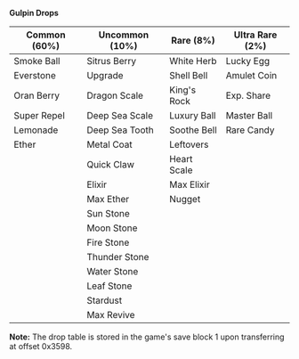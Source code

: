 
**Gulpin Drops**

|**Common** (60%) | **Uncommon** (10%) | **Rare** (8%) | **Ultra Rare** (2%) |
|--|--|--|--|
| Smoke Ball | Sitrus Berry | White Herb | Lucky Egg |
| Everstone | Upgrade | Shell Bell | Amulet Coin |
| Oran Berry | Dragon Scale | King's Rock | Exp. Share |
| Super Repel | Deep Sea Scale | Luxury Ball | Master Ball |
| Lemonade | Deep Sea Tooth | Soothe Bell | Rare Candy |
| Ether | Metal Coat | Leftovers | |
| | Quick Claw | Heart Scale | |
| | Elixir | Max Elixir | |
| | Max Ether | Nugget | |
| | Sun Stone | | |
| | Moon Stone | | |
| | Fire Stone | | |
| | Thunder Stone | | |
| | Water Stone | | |
| | Leaf Stone | | |
| | Stardust | | |
| | Max Revive | | |

**Note:** The drop table is stored in the game's save block 1 upon transferring at offset 0x3598.